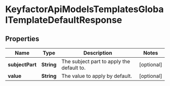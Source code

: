 

# KeyfactorApiModelsTemplatesGlobalTemplateDefaultResponse


## Properties

| Name | Type | Description | Notes |
|------------ | ------------- | ------------- | -------------|
|**subjectPart** | **String** | The subject part to apply the default to. |  [optional] |
|**value** | **String** | The value to apply by default. |  [optional] |



